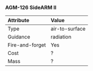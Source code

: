 ### AGM-126 SideARM II

Attribute | Value
:-|:-
Type | air-to-surface
Guidance | radiation
Fire-and-forget | Yes
Cost | ?
Mass | ?
